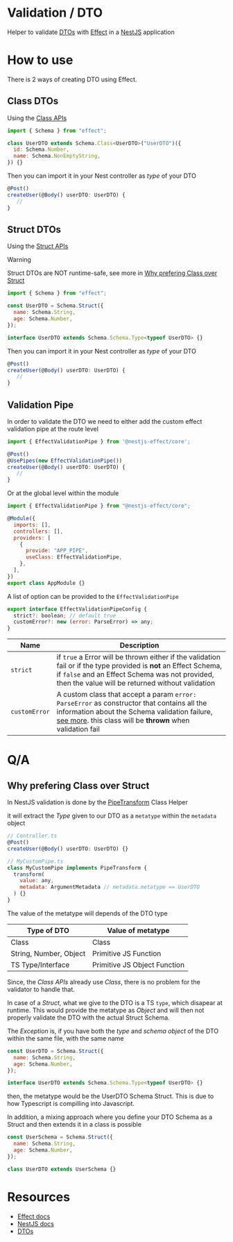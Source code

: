 # Validation / DTO

Helper to validate [DTOs](https://en.wikipedia.org/wiki/Data_transfer_object) with [Effect](https://effect.website/) in a [NestJS](https://nestjs.com/) application

# How to use

There is 2 ways of creating DTO using Effect.

## Class DTOs

Using the [Class APIs](https://effect.website/docs/schema/classes/)

```js
import { Schema } from "effect";

class UserDTO extends Schema.Class<UserDTO>("UserDTO")({
  id: Schema.Number,
  name: Schema.NonEmptyString,
}) {}
```

Then you can import it in your Nest controller as _type_ of your DTO

```js
@Post()
createUser(@Body() userDTO: UserDTO) {
   //
}
```

## Struct DTOs

Using the [Struct APIs](https://effect.website/docs/schema/getting-started/)

> [!WARNING]  
> Struct DTOs are NOT runtime-safe, see more in [Why prefering Class over Struct](#why-prefering-class-over-struct)

```js
import { Schema } from "effect";

const UserDTO = Schema.Struct({
  name: Schema.String,
  age: Schema.Number,
});

interface UserDTO extends Schema.Schema.Type<typeof UserDTO> {}
```

Then you can import it in your Nest controller as _type_ of your DTO

```js
@Post()
createUser(@Body() userDTO: UserDTO) {
   //
}
```

## Validation Pipe

In order to validate the DTO we need to either add the custom effect validation pipe at the route level

```js
import { EffectValidationPipe } from '@nestjs-effect/core';

@Post()
@UsePipes(new EffectValidationPipe())
createUser(@Body() userDTO: UserDTO) {
   //
}
```

Or at the global level within the module

```js
import { EffectValidationPipe } from "@nestjs-effect/core";

@Module({
  imports: [],
  controllers: [],
  providers: [
    {
      provide: "APP_PIPE",
      useClass: EffectValidationPipe,
    },
  ],
})
export class AppModule {}
```

A list of option can be provided to the `EffectValidationPipe`

```js
export interface EffectValidationPipeConfig {
  strict?: boolean; // default true
  customError?: new (error: ParseError) => any;
}
```

| Name          | Description                                                                                                                                                                                                                                                                 |
| ------------- | --------------------------------------------------------------------------------------------------------------------------------------------------------------------------------------------------------------------------------------------------------------------------- |
| `strict`      | if `true` a Error will be thrown either if the validation fail or if the type provided is **not** an Effect Schema, if `false` and an Effect Schema was not provided, then the value will be returned without validation                                                    |
| `customError` | A custom class that accept a param `error: ParseError` as constructor that contains all the information about the Schema validation failure, [see more](https://effect.website/docs/schema/getting-started/#parseerror). this class will be **thrown** when validation fail |

# Q/A

## Why prefering Class over Struct

In NestJS validation is done by the [PipeTransform](https://docs.nestjs.com/pipes#custom-pipes) Class Helper

it will extract the _Type_ given to our DTO as a `metatype` within the `metadata` object

```js
// Controller.ts
@Post()
createUser(@Body() userDTO: UserDTO) {}

// MyCustomPipe.ts
class MyCustomPipe implements PipeTransform {
  transform(
    value: any,
    metadata: ArgumentMetadata // metadata.metatype == UserDTO
  ) {}
}
```

The value of the metatype will depends of the DTO type

| Type of DTO            | Value of metatype            |
| ---------------------- | ---------------------------- |
| Class                  | Class                        |
| String, Number, Object | Primitive JS Function        |
| TS Type/Interface      | Primitive JS Object Function |

Since, the _Class APIs_ already use _Class_, there is no problem for the validator to handle that.

In case of a _Struct_, what we give to the DTO is a TS `type`, which disapear at runtime. This would provide the metatype as _Object_ and will then not properly validate the DTO with the actual Struct Schema.

The _Exception_ is, if you have both the _type_ and _schema object_ of the DTO within the same file, with the same name

```js
const UserDTO = Schema.Struct({
  name: Schema.String,
  age: Schema.Number,
});

interface UserDTO extends Schema.Schema.Type<typeof UserDTO> {}
```

then, the metatype would be the UserDTO Schema Struct. This is due to how Typescript is compilling into Javascript.

In addition, a mixing approach where you define your DTO Schema as a Struct and then extends it in a class is possible

```js
const UserSchema = Schema.Struct({
  name: Schema.String,
  age: Schema.Number,
});

class UserDTO extends UserSchema {}
```

# Resources

- [Effect docs](https://effect.website/)
- [NestJS docs](https://nestjs.com/)
- [DTOs](https://en.wikipedia.org/wiki/Data_transfer_object)
